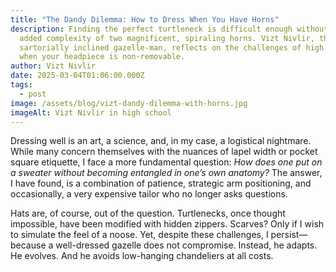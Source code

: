 ```yaml
---
title: "The Dandy Dilemma: How to Dress When You Have Horns"
description: Finding the perfect turtleneck is difficult enough without the
  added complexity of two magnificent, spiraling horns. Vizt Nivlir, the
  sartorially inclined gazelle-man, reflects on the challenges of high fashion
  when your headpiece is non-removable.
author: Vizt Nivlir
date: 2025-03-04T01:06:00.000Z
tags:
  - post
image: /assets/blog/vizt-dandy-dilemma-with-horns.jpg
imageAlt: Vizt Nivlir in high school
---
```

Dressing well is an art, a science, and, in my case, a logistical nightmare. While many concern themselves with the nuances of lapel width or pocket square etiquette, I face a more fundamental question: *How does one put on a sweater without becoming entangled in one’s own anatomy?* The answer, I have found, is a combination of patience, strategic arm positioning, and occasionally, a very expensive tailor who no longer asks questions.

Hats are, of course, out of the question. Turtlenecks, once thought impossible, have been modified with hidden zippers. Scarves? Only if I wish to simulate the feel of a noose. Yet, despite these challenges, I persist—because a well-dressed gazelle does not compromise. Instead, he adapts. He evolves. And he avoids low-hanging chandeliers at all costs.
